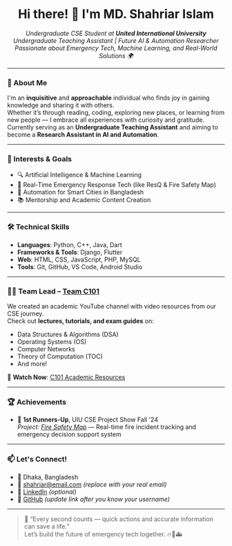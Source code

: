<h1 align="center">Hi there! 👋 I'm MD. Shahriar Islam</h1>

<p align="center">
  <em>
    Undergraduate CSE Student at <strong>United International University</strong><br>
    Undergraduate Teaching Assistant | Future AI & Automation Researcher<br>
    Passionate about Emergency Tech, Machine Learning, and Real-World Solutions 🌍
  </em>
</p>

---

### 🌟 About Me

I'm an **inquisitive** and **approachable** individual who finds joy in gaining knowledge and sharing it with others.  
Whether it’s through reading, coding, exploring new places, or learning from new people — I embrace all experiences with curiosity and gratitude.  
Currently serving as an **Undergraduate Teaching Assistant** and aiming to become a **Research Assistant in AI and Automation**.

---

### 🧠 Interests & Goals
- 🔍 Artificial Intelligence & Machine Learning
- 🔧 Real-Time Emergency Response Tech (like ResQ & Fire Safety Map)
- 📡 Automation for Smart Cities in Bangladesh
- 📚 Mentorship and Academic Content Creation

---

### 🛠️ Technical Skills
- **Languages**: Python, C++, Java, Dart  
- **Frameworks & Tools**: Django, Flutter  
- **Web**: HTML, CSS, JavaScript, PHP, MySQL  
- **Tools**: Git, GitHub, VS Code, Android Studio  

---

### 👨‍💻 Team Lead – [Team C101](https://www.youtube.com/@C101ssnnn)

We created an academic YouTube channel with video resources from our CSE journey.  
Check out **lectures, tutorials, and exam guides** on:

- Data Structures & Algorithms (DSA)
- Operating Systems (OS)
- Computer Networks
- Theory of Computation (TOC)
- And more!

🎥 **Watch Now**: [C101 Academic Resources](https://www.youtube.com/@C101ssnnn)

---

### 🏆 Achievements
- 🥈 **1st Runners-Up**, UIU CSE Project Show Fall '24  
  *Project: [Fire Safety Map](https://github.com/your-username/Fire-Safety-Map)* — Real-time fire incident tracking and emergency decision support system

---

### 📫 Let's Connect!

- 📍 Dhaka, Bangladesh  
- 📧 shahriar@email.com *(replace with your real email)*  
- 🔗 [LinkedIn](https://www.linkedin.com/in/your-profile/) *(optional)*  
- 🔗 [GitHub](https://github.com/your-username) *(update link after you know your username)*

---

> 💬 “Every second counts — quick actions and accurate information can save a life.”  
> Let’s build the future of emergency tech together. 🔥🤖🚑

